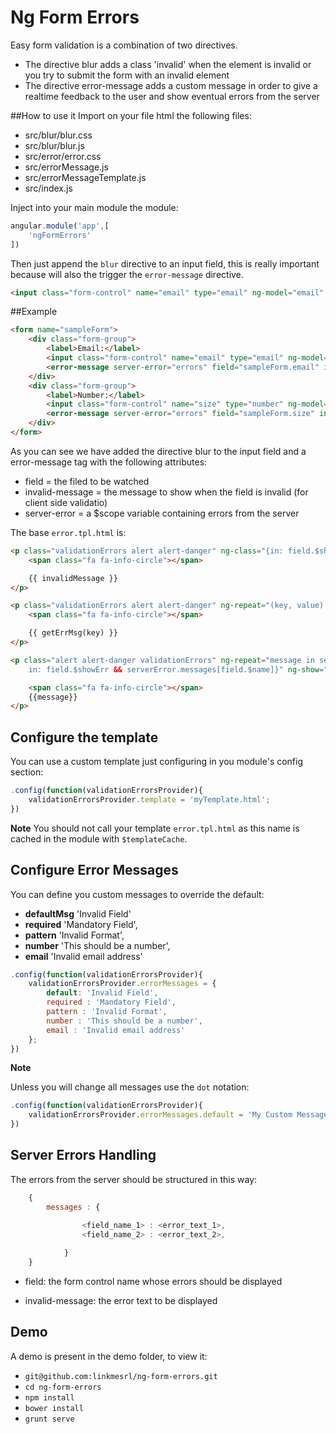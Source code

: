 # Ng Form Errors

Easy form validation is a combination of two directives.

* The directive blur adds a class 'invalid' when the element is invalid or you try to submit the form with an invalid element 
* The directive error-message adds a custom message in order to give a realtime feedback to the user and show eventual errors from the server

##How to use it
Import on your file html the following files:
* src/blur/blur.css
* src/blur/blur.js
* src/error/error.css
* src/errorMessage.js
* src/errorMessageTemplate.js
* src/index.js

Inject into your main module the module:

```javascript
angular.module('app',[
    'ngFormErrors'
])
```

Then just append the `blur` directive to an input field, this is really important because will also the trigger the `error-message` directive.

```html
<input class="form-control" name="email" type="email" ng-model="email" placeholder="email" blur>
```

##Example

```html   
<form name="sampleForm">
    <div class="form-group">
        <label>Email:</label>
        <input class="form-control" name="email" type="email" ng-model="email" placeholder="email" blur>
        <error-message server-error="errors" field="sampleForm.email" invalid-message="mail non corretta"></error-message> 
    </div>
    <div class="form-group">
        <label>Number:</label>
        <input class="form-control" name="size" type="number" ng-model="size" placeholder="number" blur required>
        <error-message server-error="errors" field="sampleForm.size" invalid-message="This should be a number"></error-message>
    </div>
</form>
```

As you can see we have added the directive blur to the input field and a error-message tag with the following attributes:
* field = the filed to be watched
* invalid-message = the message to show when the field is invalid (for client side validatio)
* server-error = a $scope variable containing errors from the server

The base `error.tpl.html` is:

```html
<p class="validationErrors alert alert-danger" ng-class="{in: field.$showErr}" ng-show="invalidMessage">
    <span class="fa fa-info-circle"></span>

    {{ invalidMessage }}
</p>

<p class="validationErrors alert alert-danger" ng-repeat="(key, value) in field.$error" ng-class="{in: field.$showErr}" ng-show="!invalidMessage &&!serverError">
    <span class="fa fa-info-circle"></span>

    {{ getErrMsg(key) }}
</p>

<p class="alert alert-danger validationErrors" ng-repeat="message in serverError.messages[field.$name]" ng-class="{
    in: field.$showErr && serverError.messages[field.$name]}" ng-show="!invalidMessage">

    <span class="fa fa-info-circle"></span>
    {{message}}
</p>

```

## Configure the template

You can use a custom template just configuring in you module's config section:

```javascript
.config(function(validationErrorsProvider){
    validationErrorsProvider.template = 'myTemplate.html';
})
```

**Note** You should not call your template `error.tpl.html` as this name is cached in the module with `$templateCache`.

## Configure Error Messages

You can define you custom messages to override the default:

- **defaultMsg** 'Invalid Field'
- **required** 'Mandatory Field',
- **pattern** 'Invalid Format',
- **number** 'This should be a number',
- **email** 'Invalid email address'

```javascript
.config(function(validationErrorsProvider){
    validationErrorsProvider.errorMessages = {
        default: 'Invalid Field',
        required : 'Mandatory Field',
        pattern : 'Invalid Format',
        number : 'This should be a number',
        email : 'Invalid email address'
    };
})
```

**Note** 

Unless you will change all messages use the `dot` notation:

```javascript
.config(function(validationErrorsProvider){
    validationErrorsProvider.errorMessages.default = 'My Custom Message';
})
```

## Server Errors Handling

The errors from the server should be structured in this way:

```javascript
    {
        messages : {

                <field_name_1> : <error_text_1>,
                <field_name_2> : <error_text_2>,
                
            }
    }

```

* field: the form control name whose errors should be displayed

* invalid-message: the error text to be displayed

## Demo

A demo is present in the demo folder, to view it:

- `git@github.com:linkmesrl/ng-form-errors.git`
- `cd ng-form-errors`
- `npm install`
- `bower install`
- `grunt serve`


